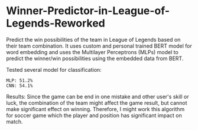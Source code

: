 # Winner-Predictor-in-League-of-Legends-Reworked

Predict the win possibilities of the team in League of Legends based on their team combination. It uses custom and personal trained BERT model for word embedding and uses the Multilayer Perceptrons (MLPs) model to predict the winner/win possibilities using the embedded data from BERT.

Tested several model for classification:

    MLP: 51.2%
    CNN: 54.1%

Results: Since the game can be end in one mistake and other user's skill or luck, the combination of the team might affect the game result, but cannot make significant effect on winning. Therefore, I might work this algorithm for soccer game which the player and position has significant impact on match.
